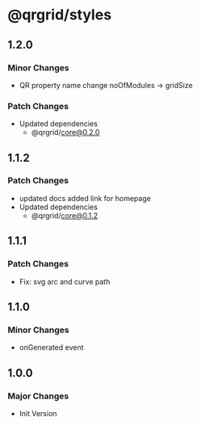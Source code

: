 # @qrgrid/styles

## 1.2.0

### Minor Changes

- QR property name change noOfModules -> gridSize

### Patch Changes

- Updated dependencies
  - @qrgrid/core@0.2.0

## 1.1.2

### Patch Changes

- updated docs added link for homepage
- Updated dependencies
  - @qrgrid/core@0.1.2

## 1.1.1

### Patch Changes

- Fix: svg arc and curve path

## 1.1.0

### Minor Changes

- onGenerated event

## 1.0.0

### Major Changes

- Init Version
